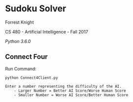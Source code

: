 Sudoku Solver
==============

Forrest Knight

CS 480 - Artificial Intelligence - Fall 2017

*Python 3.6.0*

Connect Four
------------

Run Command:

	python Connect4Client.py

	Enter a number representing the difficulty of the AI.
		- Larger Number = Better AI Score/Worse Human Score
		- Smaller Number = Worse AI Score/Better Human Score

